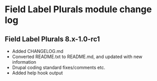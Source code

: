 # Field Label Plurals module change log

## Field Label Plurals 8.x-1.0-rc1

- Added CHANGELOG.md
- Converted README.txt to README.md, and updated with new information
- Drupal coding standard fixes/comments etc.
- Added help hook output
